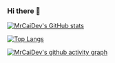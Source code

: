 ### Hi there 👋

<!--
**MrCaiDev/MrCaiDev** is a ✨ _special_ ✨ repository because its `README.md` (this file) appears on your GitHub profile.

Here are some ideas to get you started:

- 🔭 I’m currently working on ...
- 🌱 I’m currently learning ...
- 👯 I’m looking to collaborate on ...
- 🤔 I’m looking for help with ...
- 💬 Ask me about ...
- 📫 How to reach me: ...
- 😄 Pronouns: ...
- ⚡ Fun fact: ...
-->

[![MrCaiDev's GitHub stats](https://github-readme-stats.vercel.app/api?username=MrCaiDev&theme=radical&show_icons=true&count_private=true)](https://github.com/anuraghazra/github-readme-stats)

[![Top Langs](https://github-readme-stats.vercel.app/api/top-langs/?username=MrCaiDev)](https://github.com/anuraghazra/github-readme-stats)

[![MrCaiDev's github activity graph](https://activity-graph.herokuapp.com/graph?username=MrCaiDev&theme=radical)](https://github.com/ashutosh00710/github-readme-activity-graph)

